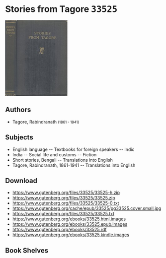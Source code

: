 # Stories from Tagore <kbd>33525</kbd>

![](./cover.medium.jpg "")

## Authors


 - Tagore, Rabindranath <small>(1861 - 1941)</small>

## Subjects


 - English language -- Textbooks for foreign speakers -- Indic
 - India -- Social life and customs -- Fiction
 - Short stories, Bengali -- Translations into English
 - Tagore, Rabindranath, 1861-1941 -- Translations into English

## Download


 - https://www.gutenberg.org/files/33525/33525-h.zip
 - https://www.gutenberg.org/files/33525/33525.zip
 - https://www.gutenberg.org/files/33525/33525-0.txt
 - https://www.gutenberg.org/cache/epub/33525/pg33525.cover.small.jpg
 - https://www.gutenberg.org/files/33525/33525.txt
 - https://www.gutenberg.org/ebooks/33525.html.images
 - https://www.gutenberg.org/ebooks/33525.epub.images
 - https://www.gutenberg.org/ebooks/33525.rdf
 - https://www.gutenberg.org/ebooks/33525.kindle.images

## Book Shelves


